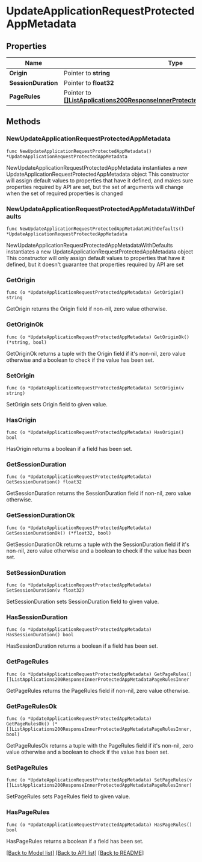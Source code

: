 # UpdateApplicationRequestProtectedAppMetadata

## Properties

Name | Type | Description | Notes
------------ | ------------- | ------------- | -------------
**Origin** | Pointer to **string** |  | [optional] 
**SessionDuration** | Pointer to **float32** |  | [optional] 
**PageRules** | Pointer to [**[]ListApplications200ResponseInnerProtectedAppMetadataPageRulesInner**](ListApplications200ResponseInnerProtectedAppMetadataPageRulesInner.md) |  | [optional] 

## Methods

### NewUpdateApplicationRequestProtectedAppMetadata

`func NewUpdateApplicationRequestProtectedAppMetadata() *UpdateApplicationRequestProtectedAppMetadata`

NewUpdateApplicationRequestProtectedAppMetadata instantiates a new UpdateApplicationRequestProtectedAppMetadata object
This constructor will assign default values to properties that have it defined,
and makes sure properties required by API are set, but the set of arguments
will change when the set of required properties is changed

### NewUpdateApplicationRequestProtectedAppMetadataWithDefaults

`func NewUpdateApplicationRequestProtectedAppMetadataWithDefaults() *UpdateApplicationRequestProtectedAppMetadata`

NewUpdateApplicationRequestProtectedAppMetadataWithDefaults instantiates a new UpdateApplicationRequestProtectedAppMetadata object
This constructor will only assign default values to properties that have it defined,
but it doesn't guarantee that properties required by API are set

### GetOrigin

`func (o *UpdateApplicationRequestProtectedAppMetadata) GetOrigin() string`

GetOrigin returns the Origin field if non-nil, zero value otherwise.

### GetOriginOk

`func (o *UpdateApplicationRequestProtectedAppMetadata) GetOriginOk() (*string, bool)`

GetOriginOk returns a tuple with the Origin field if it's non-nil, zero value otherwise
and a boolean to check if the value has been set.

### SetOrigin

`func (o *UpdateApplicationRequestProtectedAppMetadata) SetOrigin(v string)`

SetOrigin sets Origin field to given value.

### HasOrigin

`func (o *UpdateApplicationRequestProtectedAppMetadata) HasOrigin() bool`

HasOrigin returns a boolean if a field has been set.

### GetSessionDuration

`func (o *UpdateApplicationRequestProtectedAppMetadata) GetSessionDuration() float32`

GetSessionDuration returns the SessionDuration field if non-nil, zero value otherwise.

### GetSessionDurationOk

`func (o *UpdateApplicationRequestProtectedAppMetadata) GetSessionDurationOk() (*float32, bool)`

GetSessionDurationOk returns a tuple with the SessionDuration field if it's non-nil, zero value otherwise
and a boolean to check if the value has been set.

### SetSessionDuration

`func (o *UpdateApplicationRequestProtectedAppMetadata) SetSessionDuration(v float32)`

SetSessionDuration sets SessionDuration field to given value.

### HasSessionDuration

`func (o *UpdateApplicationRequestProtectedAppMetadata) HasSessionDuration() bool`

HasSessionDuration returns a boolean if a field has been set.

### GetPageRules

`func (o *UpdateApplicationRequestProtectedAppMetadata) GetPageRules() []ListApplications200ResponseInnerProtectedAppMetadataPageRulesInner`

GetPageRules returns the PageRules field if non-nil, zero value otherwise.

### GetPageRulesOk

`func (o *UpdateApplicationRequestProtectedAppMetadata) GetPageRulesOk() (*[]ListApplications200ResponseInnerProtectedAppMetadataPageRulesInner, bool)`

GetPageRulesOk returns a tuple with the PageRules field if it's non-nil, zero value otherwise
and a boolean to check if the value has been set.

### SetPageRules

`func (o *UpdateApplicationRequestProtectedAppMetadata) SetPageRules(v []ListApplications200ResponseInnerProtectedAppMetadataPageRulesInner)`

SetPageRules sets PageRules field to given value.

### HasPageRules

`func (o *UpdateApplicationRequestProtectedAppMetadata) HasPageRules() bool`

HasPageRules returns a boolean if a field has been set.


[[Back to Model list]](../README.md#documentation-for-models) [[Back to API list]](../README.md#documentation-for-api-endpoints) [[Back to README]](../README.md)


